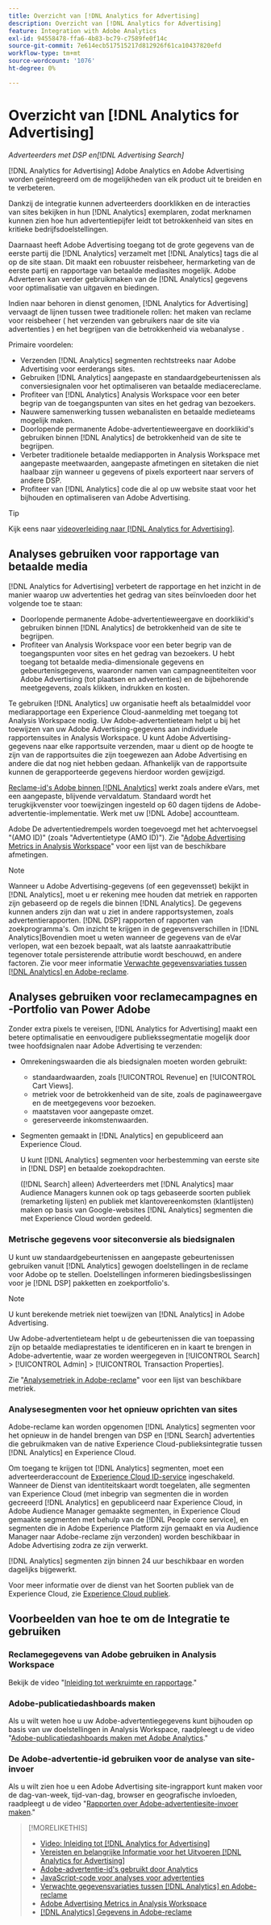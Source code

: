 ```yaml
---
title: Overzicht van [!DNL Analytics for Advertising]
description: Overzicht van [!DNL Analytics for Advertising]
feature: Integration with Adobe Analytics
exl-id: 94558478-ffa6-4b83-bc79-c7589fe0f14c
source-git-commit: 7e614ecb517515217d812926f61ca10437820efd
workflow-type: tm+mt
source-wordcount: '1076'
ht-degree: 0%

---
```


# Overzicht van [!DNL Analytics for Advertising]

*Adverteerders met DSP en[!DNL Advertising Search]*

[!DNL Analytics for Advertising] Adobe Analytics en Adobe Advertising worden geïntegreerd om de mogelijkheden van elk product uit te breiden en te verbeteren.

Dankzij de integratie kunnen adverteerders doorklikken en de interacties van sites bekijken in hun [!DNL Analytics] exemplaren, zodat merknamen kunnen zien hoe hun advertentiepijfer leidt tot betrokkenheid van sites en kritieke bedrijfsdoelstellingen.

Daarnaast heeft Adobe Advertising toegang tot de grote gegevens van de eerste partij die [!DNL Analytics] verzamelt met [!DNL Analytics] tags die al op de site staan. Dit maakt een robuuster reisbeheer, hermarketing van de eerste partij en rapportage van betaalde mediasites mogelijk. Adobe Adverteren kan verder gebruikmaken van de [!DNL Analytics] gegevens voor optimalisatie van uitgaven en biedingen.

Indien naar behoren in dienst genomen, [!DNL Analytics for Advertising] vervaagt de lijnen tussen twee traditionele rollen: het maken van reclame voor reisbeheer ( het verzenden van gebruikers naar de site via advertenties ) en het begrijpen van die betrokkenheid via webanalyse .

Primaire voordelen:

* Verzenden [!DNL Analytics] segmenten rechtstreeks naar Adobe Advertising voor eerderangs sites.
* Gebruiken [!DNL Analytics] aangepaste en standaardgebeurtenissen als conversiesignalen voor het optimaliseren van betaalde mediacereclame.
* Profiteer van [!DNL Analytics] Analysis Workspace voor een beter begrip van de toegangspunten van sites en het gedrag van bezoekers.
* Nauwere samenwerking tussen webanalisten en betaalde medieteams mogelijk maken.
* Doorlopende permanente Adobe-advertentieweergave en doorklikid&#39;s gebruiken binnen [!DNL Analytics] de betrokkenheid van de site te begrijpen.
* Verbeter traditionele betaalde mediapporten in Analysis Workspace met aangepaste meetwaarden, aangepaste afmetingen en sitetaken die niet haalbaar zijn wanneer u gegevens of pixels exporteert naar servers of andere DSP.
* Profiteer van [!DNL Analytics] code die al op uw website staat voor het bijhouden en optimaliseren van Adobe Advertising.

>[!TIP]
>
> Kijk eens naar [videoverleiding naar [!DNL Analytics for Advertising]](https://experienceleague.adobe.com/docs/advertising-learn/tutorials/analytics/intro-a4adc.html?lang=en#analytics).

## Analyses gebruiken voor rapportage van betaalde media

[!DNL Analytics for Advertising] verbetert de rapportage en het inzicht in de manier waarop uw advertenties het gedrag van sites beïnvloeden door het volgende toe te staan:

* Doorlopende permanente Adobe-advertentieweergave en doorklikid&#39;s gebruiken binnen [!DNL Analytics] de betrokkenheid van de site te begrijpen.
* Profiteer van Analysis Workspace voor een beter begrip van de toegangspunten voor sites en het gedrag van bezoekers. U hebt toegang tot betaalde media-dimensionale gegevens en gebeurtenisgegevens, waaronder namen van campagneentiteiten voor Adobe Advertising (tot plaatsen en advertenties) en de bijbehorende meetgegevens, zoals klikken, indrukken en kosten.

Te gebruiken [!DNL Analytics] uw organisatie heeft als betaalmiddel voor mediarapportage een Experience Cloud-aanmelding met toegang tot Analysis Workspace nodig. Uw Adobe-advertentieteam helpt u bij het toewijzen van uw Adobe Advertising-gegevens aan individuele rapportensuites in Analysis Workspace. U kunt Adobe Advertising-gegevens naar elke rapportsuite verzenden, maar u dient op de hoogte te zijn van de rapportsuites die zijn toegewezen aan Adobe Advertising en andere die dat nog niet hebben gedaan. Afhankelijk van de rapportsuite kunnen de gerapporteerde gegevens hierdoor worden gewijzigd.

[Reclame-id&#39;s Adobe binnen [!DNL Analytics]](ids.md) werkt zoals andere eVars, met een aangepaste, blijvende vervaldatum. Standaard wordt het terugkijkvenster voor toewijzingen ingesteld op 60 dagen tijdens de Adobe-advertentie-implementatie. Werk met uw [!DNL Adobe] accountteam.

Adobe De advertentiedrempels worden toegevoegd met het achtervoegsel &quot;(AMO ID)&quot; (zoals &quot;Advertentietype (AMO ID)&quot;). Zie &quot;[Adobe Advertising Metrics in Analysis Workspace](advertising-metrics-in-analytics.md)&quot; voor een lijst van de beschikbare afmetingen.

>[!NOTE]
>
> Wanneer u Adobe Advertising-gegevens (of een gegevensset) bekijkt in [!DNL Analytics], moet u er rekening mee houden dat metriek en rapporten zijn gebaseerd op de regels die binnen [!DNL Analytics]. De gegevens kunnen anders zijn dan wat u ziet in andere rapportsystemen, zoals advertentierapporten. [!DNL DSP] rapporten of rapporten van zoekprogramma&#39;s. Om inzicht te krijgen in de gegevensverschillen in [!DNL Analytics]Bovendien moet u weten wanneer de gegevens van de eVar verlopen, wat een bezoek bepaalt, wat als laatste aanraakattributie tegenover totale persisterende attributie wordt beschouwd, en andere factoren. Zie voor meer informatie [Verwachte gegevensvariaties tussen [!DNL Analytics] en Adobe-reclame](data-variances.md).

## Analyses gebruiken voor reclamecampagnes en -Portfolio van Power Adobe

Zonder extra pixels te vereisen, [!DNL Analytics for Advertising] maakt een betere optimalisatie en eenvoudigere publiekssegmentatie mogelijk door twee hoofdsignalen naar Adobe Advertising te verzenden:

* Omrekeningswaarden die als biedsignalen moeten worden gebruikt:
   * standaardwaarden, zoals [!UICONTROL Revenue] en [!UICONTROL Cart Views].
   * metriek voor de betrokkenheid van de site, zoals de paginaweergave en de meetgegevens voor bezoeken.
   * maatstaven voor aangepaste omzet.
   * gereserveerde inkomstenwaarden.
* Segmenten gemaakt in [!DNL Analytics] en gepubliceerd aan Experience Cloud.

   U kunt [!DNL Analytics] segmenten voor herbestemming van eerste site in [!DNL DSP] en betaalde zoekopdrachten.

   ([!DNL Search] alleen) Adverteerders met [!DNL Analytics] maar Audience Managers kunnen ook op tags gebaseerde soorten publiek (remarketing lijsten) en publiek met klantovereenkomsten (klantlijsten) maken op basis van Google-websites [!DNL Analytics] segmenten die met Experience Cloud worden gedeeld.

### Metrische gegevens voor siteconversie als biedsignalen

U kunt uw standaardgebeurtenissen en aangepaste gebeurtenissen gebruiken vanuit [!DNL Analytics] gewogen doelstellingen in de reclame voor Adobe op te stellen. Doelstellingen informeren biedingsbeslissingen voor je [!DNL DSP] pakketten en zoekportfolio&#39;s.

>[!NOTE]
>
> U kunt berekende metriek niet toewijzen van [!DNL Analytics] in Adobe Advertising.

Uw Adobe-advertentieteam helpt u de gebeurtenissen die van toepassing zijn op betaalde mediaprestaties te identificeren en in kaart te brengen in Adobe-advertentie, waar ze worden weergegeven in [!UICONTROL Search] > [!UICONTROL Admin] > [!UICONTROL Transaction Properties].

Zie &quot;[Analysemetriek in Adobe-reclame](analytics-data-in-advertising.md)&quot; voor een lijst van beschikbare metriek.

### Analysesegmenten voor het opnieuw oprichten van sites

Adobe-reclame kan worden opgenomen [!DNL Analytics] segmenten voor het opnieuw in de handel brengen van DSP en [!DNL Search] advertenties die gebruikmaken van de native Experience Cloud-publieksintegratie tussen [!DNL Analytics] en Experience Cloud.

Om toegang te krijgen tot [!DNL Analytics] segmenten, moet een adverteerderaccount de [Experience Cloud ID-service](https://experienceleague.adobe.com/docs/id-service/using/home.html) ingeschakeld. Wanneer de Dienst van identiteitskaart wordt toegelaten, alle segmenten van Experience Cloud (met inbegrip van segmenten die in worden gecreeerd [!DNL Analytics] en gepubliceerd naar Experience Cloud, in Adobe Audience Manager gemaakte segmenten, in Experience Cloud gemaakte segmenten met behulp van de [!DNL People core service], en segmenten die in Adobe Experience Platform zijn gemaakt en via Audience Manager naar Adobe-reclame zijn verzonden) worden beschikbaar in Adobe Advertising zodra ze zijn verwerkt.

[!DNL Analytics] segmenten zijn binnen 24 uur beschikbaar en worden dagelijks bijgewerkt.

Voor meer informatie over de dienst van het Soorten publiek van de Experience Cloud, zie [Experience Cloud publiek](https://experienceleague.adobe.com/docs/core-services/interface/audiences/audience-library.html).

## Voorbeelden van hoe te om de Integratie te gebruiken

### Reclamegegevens van Adobe gebruiken in Analysis Workspace

Bekijk de video &quot;[Inleiding tot werkruimte en rapportage](https://experienceleague.adobe.com/docs/advertising-learn/tutorials/analytics/analytics-analysis-workspace-a4adc.html).&quot;

### Adobe-publicatiedashboards maken

Als u wilt weten hoe u uw Adobe-advertentiegegevens kunt bijhouden op basis van uw doelstellingen in Analysis Workspace, raadpleegt u de video &quot;[Adobe-publicatiedashboards maken met Adobe Analytics](https://experienceleague.adobe.com/docs/advertising-learn/tutorials/analytics/analytics-dashboards-a4adc.html).&quot;

### De Adobe-advertentie-id gebruiken voor de analyse van site-invoer

Als u wilt zien hoe u een Adobe Advertising site-ingrapport kunt maken voor de dag-van-week, tijd-van-dag, browser en geografische invloeden, raadpleegt u de video &quot;[Rapporten over Adobe-advertentiesite-invoer maken](https://experienceleague.adobe.com/docs/advertising-learn/tutorials/analytics/analytics-site-entry-a4adc.html).&quot;

>[!MORELIKETHIS]
>
>* [Video: Inleiding tot [!DNL Analytics for Advertising]](https://experienceleague.adobe.com/docs/advertising-learn/tutorials/analytics/intro-a4adc.html)
>* [Vereisten en belangrijke Informatie voor het Uitvoeren [!DNL Analytics for Advertising]](prerequisites.md)
>* [Adobe-advertentie-id&#39;s gebruikt door Analytics](ids.md)
>* [JavaScript-code voor analyses voor advertenties](/help/integrations/analytics/javascript.md)
>* [Verwachte gegevensvariaties tussen [!DNL Analytics] en Adobe-reclame](data-variances.md)
>* [Adobe Advertising Metrics in Analysis Workspace](/help/integrations/analytics/advertising-metrics-in-analytics.md)
>* [[!DNL Analytics] Gegevens in Adobe-reclame](/help/integrations/analytics/analytics-data-in-advertising.md)

